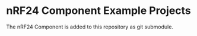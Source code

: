 # nRF24 Component Example Projects

The nRF24 Component is added to this repository as git submodule.
